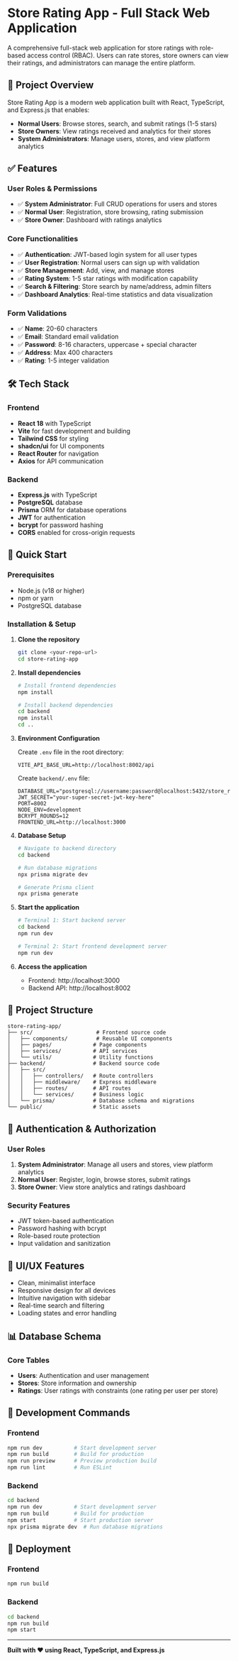 # Store Rating App - Full Stack Web Application

A comprehensive full-stack web application for store ratings with role-based access control (RBAC). Users can rate stores, store owners can view their ratings, and administrators can manage the entire platform.

## 🎯 Project Overview

Store Rating App is a modern web application built with React, TypeScript, and Express.js that enables:
- **Normal Users**: Browse stores, search, and submit ratings (1-5 stars)
- **Store Owners**: View ratings received and analytics for their stores
- **System Administrators**: Manage users, stores, and view platform analytics

## ✅ Features

### User Roles & Permissions
- ✅ **System Administrator**: Full CRUD operations for users and stores
- ✅ **Normal User**: Registration, store browsing, rating submission
- ✅ **Store Owner**: Dashboard with ratings analytics

### Core Functionalities
- ✅ **Authentication**: JWT-based login system for all user types
- ✅ **User Registration**: Normal users can sign up with validation
- ✅ **Store Management**: Add, view, and manage stores
- ✅ **Rating System**: 1-5 star ratings with modification capability
- ✅ **Search & Filtering**: Store search by name/address, admin filters
- ✅ **Dashboard Analytics**: Real-time statistics and data visualization

### Form Validations
- ✅ **Name**: 20-60 characters
- ✅ **Email**: Standard email validation
- ✅ **Password**: 8-16 characters, uppercase + special character
- ✅ **Address**: Max 400 characters
- ✅ **Rating**: 1-5 integer validation

## 🛠 Tech Stack

### Frontend
- **React 18** with TypeScript
- **Vite** for fast development and building
- **Tailwind CSS** for styling
- **shadcn/ui** for UI components
- **React Router** for navigation
- **Axios** for API communication

### Backend
- **Express.js** with TypeScript
- **PostgreSQL** database
- **Prisma** ORM for database operations
- **JWT** for authentication
- **bcrypt** for password hashing
- **CORS** enabled for cross-origin requests

## 🚀 Quick Start

### Prerequisites
- Node.js (v18 or higher)
- npm or yarn
- PostgreSQL database

### Installation & Setup

1. **Clone the repository**
   ```bash
   git clone <your-repo-url>
   cd store-rating-app
   ```

2. **Install dependencies**
   ```bash
   # Install frontend dependencies
   npm install
   
   # Install backend dependencies
   cd backend
   npm install
   cd ..
   ```

3. **Environment Configuration**

   Create `.env` file in the root directory:
   ```env
   VITE_API_BASE_URL=http://localhost:8002/api
   ```

   Create `backend/.env` file:
   ```env
   DATABASE_URL="postgresql://username:password@localhost:5432/store_rating_db"
   JWT_SECRET="your-super-secret-jwt-key-here"
   PORT=8002
   NODE_ENV=development
   BCRYPT_ROUNDS=12
   FRONTEND_URL=http://localhost:3000
   ```

4. **Database Setup**
   ```bash
   # Navigate to backend directory
   cd backend
   
   # Run database migrations
   npx prisma migrate dev
   
   # Generate Prisma client
   npx prisma generate
   ```

5. **Start the application**
   ```bash
   # Terminal 1: Start backend server
   cd backend
   npm run dev
   
   # Terminal 2: Start frontend development server
   npm run dev
   ```

6. **Access the application**
   - Frontend: http://localhost:3000
   - Backend API: http://localhost:8002

## 📁 Project Structure

```
store-rating-app/
├── src/                    # Frontend source code
│   ├── components/         # Reusable UI components
│   ├── pages/             # Page components
│   ├── services/          # API services
│   └── utils/             # Utility functions
├── backend/               # Backend source code
│   ├── src/
│   │   ├── controllers/   # Route controllers
│   │   ├── middleware/    # Express middleware
│   │   ├── routes/        # API routes
│   │   └── services/      # Business logic
│   └── prisma/            # Database schema and migrations
└── public/                # Static assets
```

## 🔐 Authentication & Authorization

### User Roles
1. **System Administrator**: Manage all users and stores, view platform analytics
2. **Normal User**: Register, login, browse stores, submit ratings
3. **Store Owner**: View store analytics and ratings dashboard

### Security Features
- JWT token-based authentication
- Password hashing with bcrypt
- Role-based route protection
- Input validation and sanitization

## 🎨 UI/UX Features

- Clean, minimalist interface
- Responsive design for all devices
- Intuitive navigation with sidebar
- Real-time search and filtering
- Loading states and error handling

## 📊 Database Schema

### Core Tables
- **Users**: Authentication and user management
- **Stores**: Store information and ownership
- **Ratings**: User ratings with constraints (one rating per user per store)

## 🔧 Development Commands

### Frontend
```bash
npm run dev          # Start development server
npm run build        # Build for production
npm run preview      # Preview production build
npm run lint         # Run ESLint
```

### Backend
```bash
cd backend
npm run dev          # Start development server
npm run build        # Build for production
npm start            # Start production server
npx prisma migrate dev  # Run database migrations
```

## 🚀 Deployment

### Frontend
```bash
npm run build
```

### Backend
```bash
cd backend
npm run build
npm start
```

---

**Built with ❤️ using React, TypeScript, and Express.js**
